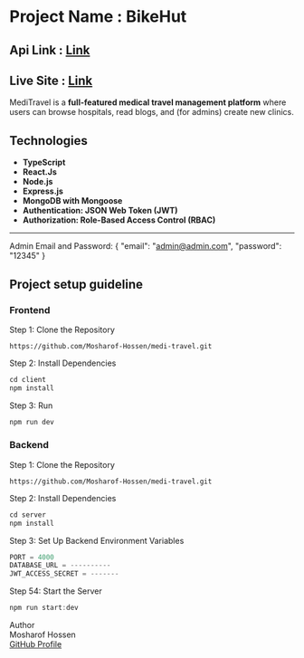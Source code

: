 # Project Name : BikeHut
## Api Link : [Link](https://medi-travel-server.vercel.app/)
## Live Site : [Link](https://medi-travel-client.vercel.app/)

MediTravel is a **full-featured medical travel management platform** where users can browse hospitals, read blogs, and (for admins) create new clinics.  

## Technologies

*   **TypeScript**
*   **React.Js**
*   **Node.js**
*   **Express.js**
*   **MongoDB with Mongoose**
*   **Authentication: JSON Web Token (JWT)**
*   **Authorization: Role-Based Access Control (RBAC)**

---
Admin Email and Password:
{
    "email": "admin@admin.com",
    "password": "12345"
}


## **Project setup guideline**
### Frontend
Step 1: Clone the Repository
``` git
https://github.com/Mosharof-Hossen/medi-travel.git
```

Step 2: Install Dependencies
``` javascript
cd client
npm install
```
Step 3: Run
```javascript
npm run dev
```

### Backend
Step 1: Clone the Repository
``` git
https://github.com/Mosharof-Hossen/medi-travel.git
```

Step 2: Install Dependencies
``` javascript
cd server
npm install
```

Step 3: Set Up Backend Environment Variables
``` javascript
PORT = 4000
DATABASE_URL = ----------
JWT_ACCESS_SECRET = -------
```

Step 54: Start the Server
```javascript
npm run start:dev
```




Author <br>
Mosharof Hossen <br>
[GitHub Profile](https://github.com/Mosharof-Hossen)

